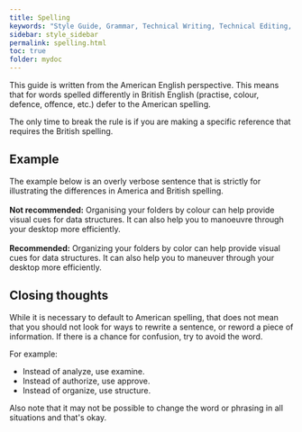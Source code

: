 ```yaml
---
title: Spelling
keywords: "Style Guide, Grammar, Technical Writing, Technical Editing, Spelling"
sidebar: style_sidebar
permalink: spelling.html
toc: true
folder: mydoc
---
```


This guide is written from the American English perspective. This means that for words spelled differently in British English (practise, colour, defence, offence, etc.) defer to the American spelling.

The only time to break the rule is if you are making a specific reference that requires the British spelling.

## Example

The example below is an overly verbose sentence that is strictly for illustrating the differences in America and British spelling.
<br><br>
<i class="fa fa-thumbs-down fa-lg" style="color: red;"></i> **Not recommended:** Organising your folders by colour can help provide visual cues for data structures. It can also help you to manoeuvre through your desktop more efficiently. <br><br>
<i class="fa fa-thumbs-up fa-lg" style="color: green;"></i> **Recommended:** Organizing your folders by color can help provide visual cues for data structures. It can also help you to maneuver through your desktop more efficiently. 

## Closing thoughts

While it is necessary to default to American spelling, that does not mean that you should not look for ways to rewrite a sentence, or reword a piece of information. If there is a chance for confusion, try to avoid the word. 

For example:

* Instead of analyze, use examine.
* Instead of authorize, use approve.
* Instead of organize, use structure.

Also note that it may not be possible to change the word or phrasing in all situations and that's okay. 

